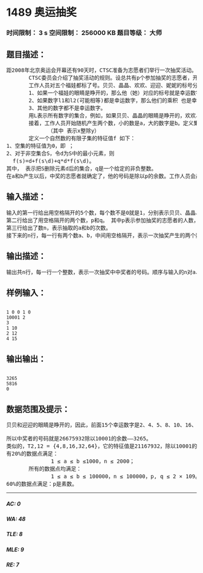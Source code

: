 # 1489 奥运抽奖   
### 时间限制： 3 s     空间限制： 256000 KB     题目等级： 大师  
## 题目描述：  

<pre>
距2008年北京奥运会开幕还有90天时，CTSC准备为志愿者们举行一次抽奖活动。作为志愿者的一员，你对这次抽奖活动自然是万分期待。
       CTSC委员会介绍了抽奖活动的规则。设总共有p个参加抽奖的志愿者，开始时每一个志愿者领取一个0到p-1的 号码。任意两个志愿者领取的号码不同。屏幕的正中央是五福娃的头像，他们不停的眨眼欢迎大家。开始抽奖时，工作人员按下屏幕旁边的按钮，等待屏幕上的画面静止下来。这时，福娃们都停止眨眼了。当然，画面静止时，有的福娃的眼睛可能是睁开的，有的是闭上的。如果所有福娃的眼睛都闭上了，工作人员需要重新按一 下按钮。这样，直到至少有一个福娃的眼睛是睁开的。接着，工作人员开始观察有哪些福娃的眼睛是睁开的。
       工作人员对五个福娃都标了号。贝贝、晶晶、欢欢、迎迎、妮妮的标号分别是2、3、4、5、6（工作人员认为0和1都不是好数字）。定义幸运数字如下：
       1、如果一个福娃的眼睛是睁开的，那么他（她）对应的标号就是幸运数字；
       2、如果数字l1和l2(可能相等)都是幸运数字，那么他们的乘积 也是幸运数字；
       3、其他的数字都不是幸运数字。
       用L表示所有数字的集合，例如，如果贝贝、晶晶的眼睛是睁开的，欢欢、迎迎、妮妮的眼睛是闭上的，则L={2,3,4,6,8,9,12,…}。令l(x)表示第x大的幸运数字。例如，上面的例子中，l(1)=2，l(4)=6等等。
       接着，工作人员开始随机产生两个数，小的数是a，大的数字是b。定义集合Ta,b为：
             （其中 表示x整除y）
       定义一个自然数的有限子集的特征值f 如下：
1、空集的特征值为0，即 ；
2、对于非空集合S，令d为S中的最小元素，则
  f(s)=d+f(s\d)+q*d*f(s\d)。
其中， 表示把S删除元素d后的集合，q是一个给定的非负整数。
在a和b产生以后，中奖的志愿者就确定了，他的号码是除以p的余数。工作人员会产生多次a，b，这样就能形成多个中奖者。但是，抽奖现场的程序需要很长的时间才能算出中奖的志愿者。出于对中奖结果的热切期待，你便想要重新写一下计算程序，于是，你的目光移向了前面的键盘……。
</pre>
  
  
## 输入描述：  

<pre>
输入的第一行给出用空格隔开的5个数，每个数不是0就是1，分别表示贝贝、晶晶、欢欢、迎迎、妮妮的眼睛是否睁开。0对应眼睛闭上，1对应眼睛睁开。5个数不可能都是0。
第二行给出了用空格隔开的两个数，p和q。 其中p表示参加抽奖的志愿者的人数，q如前所述，用来计算集合的特征值。
第三行给出了数n，表示抽取的a和b的次数。
接下来的n行，每一行有两个数a、b，中间用空格隔开，表示一次抽奖产生的两个数。
</pre>
  
  
## 输出描述：  

<pre>
输出共n行，每一行一个整数，表示一次抽奖中中奖者的号码。顺序与输入的n对a、b一一对应。当然，一个人可能中奖多次。
</pre>
  
  
## 样例输入：  

<pre><code>
1 0 0 1 0
10001 2
3
1 10
2 12
4 15
</code></pre>
  
  
## 输出输出：  

<pre><code>
3265
5816
0
</code></pre>
  
  
## 数据范围及提示：  

<pre>
贝贝和迎迎的眼睛是睁开的，因此，前面15个幸运数字是2、4、5、8、10、16、20、25、32、40、50、64、80、100、125。l(1) = 2，l(10) = 40。既是2的倍数，又是40的约数的幸运数字有2、4、8、10、20、40。所以T1,10 = {2,4,8,10,20,40}。T1,10的特征值的计算过程为：
 
所以中奖者的号码就是26675932除以10001的余数——3265。
类似的，T2,12 = {4,8,16,32,64}，它的特征值是21167932，除以10001的余数是5816。而T4,15 = Φ。
有20%的数据点满足：
              1 ≤ a ≤ b ≤1000，n ≤ 2000；
       所有的数据点均满足：
              1 ≤ a ≤ b ≤ 100000，n ≤ 100000，p, q ≤ 2 × 109。
60%的数据点满足：p是素数。
</pre>
  
  
***  

##### AC: 0  
##### WA: 48  
##### TLE: 8  
##### MLE: 9  
##### RE: 7  
